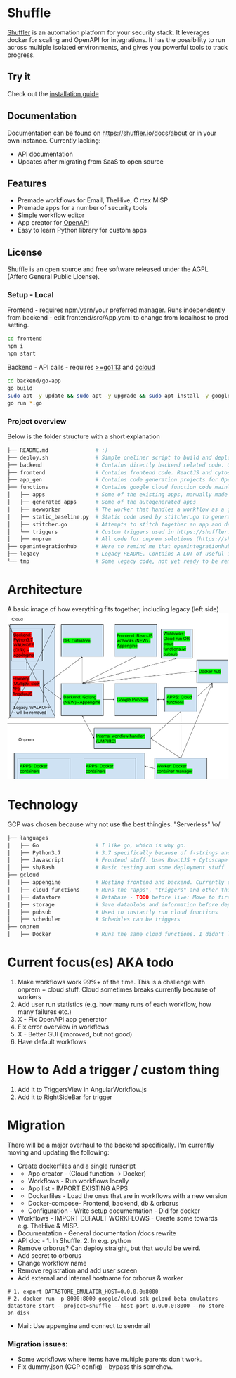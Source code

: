 # Shuffle 
[Shuffler](https://shuffler.io) is an automation platform for your security stack. It leverages docker for scaling and OpenAPI for integrations. It has the possibility to run across multiple isolated environments, and gives you powerful tools to track progress.

## Try it
Check out the [installation guide](https://github.com/frikky/shuffle/blob/master/install-guide.md)

## Documentation
Documentation can be found on https://shuffler.io/docs/about or in your own instance. Currently lacking: 
* API documentation 
* Updates after migrating from SaaS to open source

## Features
* Premade workflows for Email, TheHive, C rtex MISP
* Premade apps for a number of security tools
* Simple workflow editor 
* App creator for [OpenAPI](https://github.com/frikky/OpenAPI-security-definitions)
* Easy to learn Python library for custom apps

## License
Shuffle is an open source and free software released under the AGPL (Affero General Public License). 

### Setup - Local
Frontend - requires [npm](https://nodejs.org/en/download/)/[yarn](https://yarnpkg.com/lang/en/docs/install/#debian-stable)/your preferred manager. Runs independently from backend - edit frontend/src/App.yaml to change from localhost to prod setting.
```bash
cd frontend
npm i
npm start
```

Backend - API calls - requires [>=go1.13](https://golang.org/dl/) and [gcloud](https://cloud.google.com/sdk/install) 
```bash
cd backend/go-app
go build
sudo apt -y update && sudo apt -y upgrade && sudo apt install -y google-cloud-sdk-app-engine-python google-cloud-sdk-app-engine-python google-cloud-sdk-datastore-emulator google-cloud-sdk-app-engine-go 
go run *.go
```

### Project overview
Below is the folder structure with a short explanation
```bash
├── README.md				# :)
├── deploy.sh				# Simple oneliner script to build and deploy the code to gcloud
├── backend					# Contains directly backend related code. Go with sh tests
├── frontend				# Contains frontend code. ReactJS and cytoscape. Horrible code :)
├── app_gen					# Contains code generation projects for OpenAPI or PythonLib -> Shuffler app 
├── functions				# Contains google cloud function code mainly.
│   ├── apps				# Some of the existing apps, manually made mostly
│   ├── generated_apps		# Some of the autogenerated apps
│   ├── newworker			# The worker that handles a workflow as a google cloud function
│   ├── static_baseline.py	# Static code used by stitcher.go to generate code
│   ├── stitcher.go			# Attempts to stitch together an app and deploy it to cloud functions and (TBD: Docker hub)
│   └── triggers 			# Custom triggers used in https://shuffler.io/workflows
│   ├── onprem				# All code for onprem solutions (https://shuffler.io/docs/hybrid for short doc)  _mostly_ reflects google cloud. Should be deprecated somehow and use the same code.
├── openintegrationhub  	# Here to remind me that openintegrationhub is a thing
├── legacy					# Legacy README. Contains A LOT of useful information about what I found with WALKOFF
└── tmp 					# Some legacy code, not yet ready to be removed
```

# Architecture
A basic image of how everything fits together, including legacy (left side)
![](architecture.png)

# Technology
GCP was chosen because why not use the best thingies. "Serverless" \o/
```bash
├── languages 
│   ├── Go 					# I like go, which is why go.
│   ├── Python3.7 			# 3.7 specifically because of f-strings and 2.7 deprecation in 2020
│   ├── Javascript 			# Frontend stuff. Uses ReactJS + Cytoscape for visualization
│   ├── sh/Bash				# Basic testing and some deployment stuff
├── gcloud					
│   ├── appengine  			# Hosting frontend and backend. Currently on a free plan which is nice :)
│   ├── cloud functions		# Runs the "apps", "triggers" and other things
│   ├── datastore 			# Database - TODO before live: Move to firebase
│   ├── storage				# Save datablobs and information before deployment
│   ├── pubsub				# Used to instantly run cloud functions
│   ├── scheduler 			# Schedules can be triggers
├── onprem					
│   ├── Docker				# Runs the same cloud functions. I didn't like the thought of proxies
```

# Current focus(es) AKA todo
1. Make workflows work 99%+ of the time. This is a challenge with onprem + cloud stuff. Cloud sometimes breaks currently because of workers
2. Add user run statistics (e.g. how many runs of each workflow, how many failures etc.)
3. X - Fix OpenAPI app generator
4. Fix error overview in workflows
5. X - Better GUI (improved, but not good)
6. Have default workflows

# How to Add a trigger / custom thing
1. Add it to TriggersView in AngularWorkflow.js
2. Add it to RightSideBar for trigger 

# Migration
There will be a major overhaul to the backend specifically. I'm currently moving and updating the following:
- Create dockerfiles and a single runscript
- * App creator - (Cloud function -> Docker)
- * Workflows 	- Run workflows locally
- * App list 		- IMPORT EXISTING APPS 
- * Dockerfiles - Load the ones that are in workflows with a new version 
- * Docker-compose- Frontend, backend, db & orborus 
- * Configuration - Write setup documentation - Did for docker
- Workflows 		- IMPORT DEFAULT WORKFLOWS - Create some towards e.g. TheHive & MISP.
- Documentation - General documentation /docs rewrite
- API doc				- 1. In Shuffle. 2. In e.g. python
- Remove orborus? Can deploy straight, but that would be weird.
- Add secret to orborus 
- Change workflow name
- Remove registration and add user screen
- Add external and internal hostname for orborus & worker

```
# 1. export DATASTORE_EMULATOR_HOST=0.0.0.0:8000
# 2. docker run -p 8000:8000 google/cloud-sdk gcloud beta emulators datastore start --project=shuffle --host-port 0.0.0.0:8000 --no-store-on-disk
```
* Mail: Use appengine and connect to sendmail

### Migration issues:
* Some workflows where items have multiple parents don't work.
* Fix dummy.json (GCP config) - bypass this somehow.
